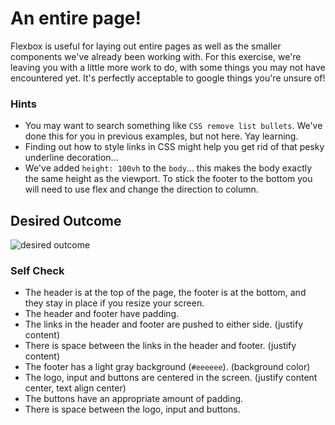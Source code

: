 # An entire page!

Flexbox is useful for laying out entire pages as well as the smaller components we've already been working with. For this exercise, we're leaving you with a little more work to do, with some things you may not have encountered yet. It's perfectly acceptable to google things you're unsure of!

### Hints

-  You may want to search something like `CSS remove list bullets`. We've done this for you in previous examples, but not here. Yay learning.
-  Finding out how to style links in CSS might help you get rid of that pesky underline decoration...
-  We've added `height: 100vh` to the `body`... this makes the body exactly the same height as the viewport. To stick the footer to the bottom you will need to use flex and change the direction to column.

## Desired Outcome

![desired outcome](./desired-outcome.png)

### Self Check

-  The header is at the top of the page, the footer is at the bottom, and they stay in place if you resize your screen.
-  The header and footer have padding.
-  The links in the header and footer are pushed to either side. (justify content)
-  There is space between the links in the header and footer. (justify content)
-  The footer has a light gray background (`#eeeeee`). (background color)
-  The logo, input and buttons are centered in the screen. (justify content center, text align center)
-  The buttons have an appropriate amount of padding.
-  There is space between the logo, input and buttons.
